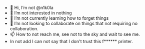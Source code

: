 - 👋 Hi, I’m not @n1k0la
- 👀 I’m not interested in nothing
- 🌱 I’m not currently learning how to forget things
- 💞️ I’m not looking to collaborate on things that not requiring no collaboration.
- 📫 How to not reach me, see not to the sky and wait to see me.
- In not add I can not say that I don't trust this f****** printer.

<!---
n1k0la/n1k0la is a ✨ special ✨ repository because its `README.md` (this file) appears on your GitHub profile.
You can click the Preview link to take a look at your changes.
--->
